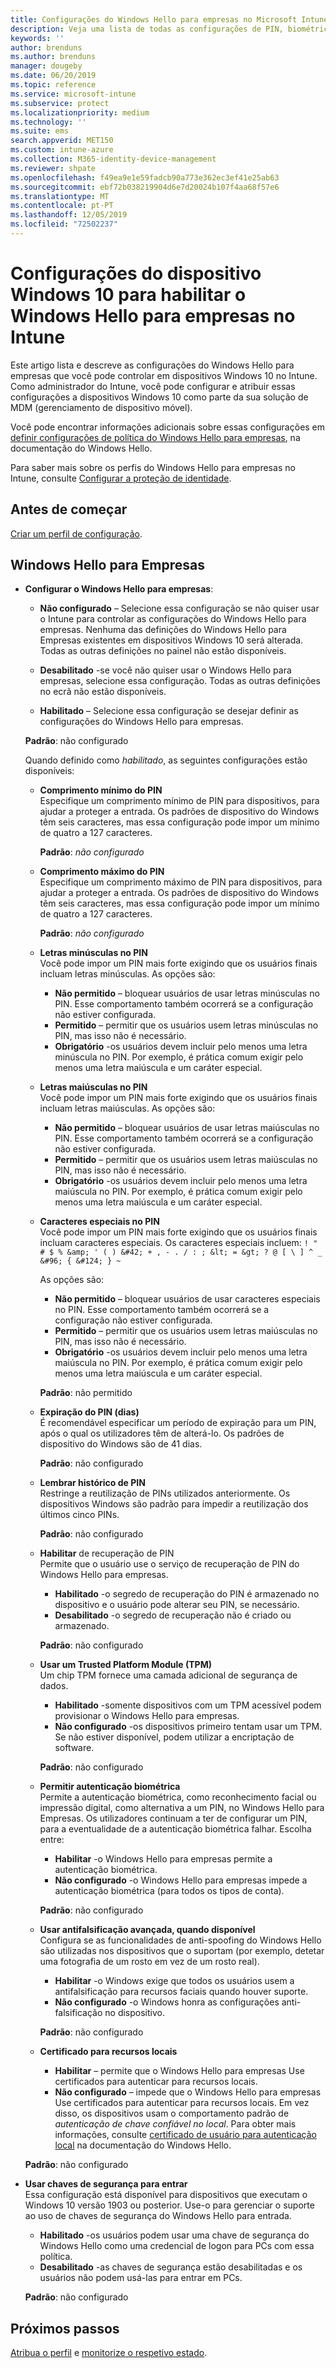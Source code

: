 ```yaml
---
title: Configurações do Windows Hello para empresas no Microsoft Intune – Azure | Microsoft Docs
description: Veja uma lista de todas as configurações de PIN, biométrica e anti-falsificação em um perfil de proteção de identidade para usar e configurar o Windows Hello para empresas em dispositivos Windows 10 no Microsoft Intune.
keywords: ''
author: brenduns
ms.author: brenduns
manager: dougeby
ms.date: 06/20/2019
ms.topic: reference
ms.service: microsoft-intune
ms.subservice: protect
ms.localizationpriority: medium
ms.technology: ''
ms.suite: ems
search.appverid: MET150
ms.custom: intune-azure
ms.collection: M365-identity-device-management
ms.reviewer: shpate
ms.openlocfilehash: f49ea9e1e59fadcb90a773e362ec3ef41e25ab63
ms.sourcegitcommit: ebf72b038219904d6e7d20024b107f4aa68f57e6
ms.translationtype: MT
ms.contentlocale: pt-PT
ms.lasthandoff: 12/05/2019
ms.locfileid: "72502237"
---
```

# <a name="windows-10-device-settings-to-enable-windows-hello-for-business-in-intune"></a>Configurações do dispositivo Windows 10 para habilitar o Windows Hello para empresas no Intune

Este artigo lista e descreve as configurações do Windows Hello para empresas que você pode controlar em dispositivos Windows 10 no Intune. Como administrador do Intune, você pode configurar e atribuir essas configurações a dispositivos Windows 10 como parte da sua solução de MDM (gerenciamento de dispositivo móvel). 

Você pode encontrar informações adicionais sobre essas configurações em [definir configurações de política do Windows Hello para empresas](https://docs.microsoft.com/windows/security/identity-protection/hello-for-business/hello-cert-trust-policy-settings), na documentação do Windows Hello.


Para saber mais sobre os perfis do Windows Hello para empresas no Intune, consulte [Configurar a proteção de identidade](identity-protection-configure.md).

## <a name="before-you-begin"></a>Antes de começar

[Criar um perfil de configuração](identity-protection-configure.md#create-the-device-profile).

## <a name="windows-hello-for-business"></a>Windows Hello para Empresas
- **Configurar o Windows Hello para empresas**:
  - **Não configurado** – Selecione essa configuração se não quiser usar o Intune para controlar as configurações do Windows Hello para empresas. Nenhuma das definições do Windows Hello para Empresas existentes em dispositivos Windows 10 será alterada. Todas as outras definições no painel não estão disponíveis.

  - **Desabilitado** -se você não quiser usar o Windows Hello para empresas, selecione essa configuração. Todas as outras definições no ecrã não estão disponíveis.
  - **Habilitado** – Selecione essa configuração se desejar definir as configurações do Windows Hello para empresas.  
  
  **Padrão**: não configurado

  Quando definido como *habilitado*, as seguintes configurações estão disponíveis:

  - **Comprimento mínimo do PIN**  
    Especifique um comprimento mínimo de PIN para dispositivos, para ajudar a proteger a entrada. Os padrões de dispositivo do Windows têm seis caracteres, mas essa configuração pode impor um mínimo de quatro a 127 caracteres. 

    **Padrão**: *não configurado*

  - **Comprimento máximo do PIN**  
  Especifique um comprimento máximo de PIN para dispositivos, para ajudar a proteger a entrada. Os padrões de dispositivo do Windows têm seis caracteres, mas essa configuração pode impor um mínimo de quatro a 127 caracteres.  

    **Padrão**: *não configurado*  

  - **Letras minúsculas no PIN**  
    Você pode impor um PIN mais forte exigindo que os usuários finais incluam letras minúsculas. As opções são:

    - **Não permitido** – bloquear usuários de usar letras minúsculas no PIN. Esse comportamento também ocorrerá se a configuração não estiver configurada.
    - **Permitido** – permitir que os usuários usem letras minúsculas no PIN, mas isso não é necessário.
    - **Obrigatório** -os usuários devem incluir pelo menos uma letra minúscula no PIN. Por exemplo, é prática comum exigir pelo menos uma letra maiúscula e um caráter especial.

  - **Letras maiúsculas no PIN**  
    Você pode impor um PIN mais forte exigindo que os usuários finais incluam letras maiúsculas. As opções são:

    - **Não permitido** – bloquear usuários de usar letras maiúsculas no PIN. Esse comportamento também ocorrerá se a configuração não estiver configurada.
    - **Permitido** – permitir que os usuários usem letras maiúsculas no PIN, mas isso não é necessário.
    - **Obrigatório** -os usuários devem incluir pelo menos uma letra maiúscula no PIN. Por exemplo, é prática comum exigir pelo menos uma letra maiúscula e um caráter especial.

  - **Caracteres especiais no PIN**  
    Você pode impor um PIN mais forte exigindo que os usuários finais incluam caracteres especiais. Os caracteres especiais incluem: `! " # $ % &amp; ' ( ) &#42; + , - . / : ; &lt; = &gt; ? @ [ \ ] ^ _ &#96; { &#124; } ~`  

    As opções são:
    - **Não permitido** – bloquear usuários de usar caracteres especiais no PIN. Esse comportamento também ocorrerá se a configuração não estiver configurada.
    - **Permitido** – permitir que os usuários usem letras maiúsculas no PIN, mas isso não é necessário.
    - **Obrigatório** -os usuários devem incluir pelo menos uma letra maiúscula no PIN. Por exemplo, é prática comum exigir pelo menos uma letra maiúscula e um caráter especial.

    **Padrão**: não permitido

  - **Expiração do PIN (dias)**  
    É recomendável especificar um período de expiração para um PIN, após o qual os utilizadores têm de alterá-lo. Os padrões de dispositivo do Windows são de 41 dias.

    **Padrão**: não configurado

  - **Lembrar histórico de PIN**  
    Restringe a reutilização de PINs utilizados anteriormente. Os dispositivos Windows são padrão para impedir a reutilização dos últimos cinco PINs.  

    **Padrão**: não configurado  

  - **Habilitar**  de recuperação de PIN  
    Permite que o usuário use o serviço de recuperação de PIN do Windows Hello para empresas. 
    
    - **Habilitado** -o segredo de recuperação do PIN é armazenado no dispositivo e o usuário pode alterar seu PIN, se necessário.  
    - **Desabilitado** -o segredo de recuperação não é criado ou armazenado.

    **Padrão**: não configurado

  - **Usar um Trusted Platform Module (TPM)**    
    Um chip TPM fornece uma camada adicional de segurança de dados.  

    - **Habilitado** -somente dispositivos com um TPM acessível podem provisionar o Windows Hello para empresas.
    - **Não configurado** -os dispositivos primeiro tentam usar um TPM. Se não estiver disponível, podem utilizar a encriptação de software.
    
    **Padrão**: não configurado

  - **Permitir autenticação biométrica**  
     Permite a autenticação biométrica, como reconhecimento facial ou impressão digital, como alternativa a um PIN, no Windows Hello para Empresas. Os utilizadores continuam a ter de configurar um PIN, para a eventualidade de a autenticação biométrica falhar. Escolha entre:

    - **Habilitar** -o Windows Hello para empresas permite a autenticação biométrica.
    - **Não configurado** -o Windows Hello para empresas impede a autenticação biométrica (para todos os tipos de conta).

    **Padrão**: não configurado

  - **Usar antifalsificação avançada, quando disponível**  
    Configura se as funcionalidades de anti-spoofing do Windows Hello são utilizadas nos dispositivos que o suportam (por exemplo, detetar uma fotografia de um rosto em vez de um rosto real).  
    - **Habilitar** -o Windows exige que todos os usuários usem a antifalsificação para recursos faciais quando houver suporte.
    - **Não configurado** -o Windows honra as configurações anti-falsificação no dispositivo.

    **Padrão**: não configurado

  - **Certificado para recursos locais**  

    - **Habilitar** – permite que o Windows Hello para empresas Use certificados para autenticar para recursos locais.
    - **Não configurado** – impede que o Windows Hello para empresas Use certificados para autenticar para recursos locais. Em vez disso, os dispositivos usam o comportamento padrão de *autenticação de chave confiável no local*. Para obter mais informações, consulte [certificado de usuário para autenticação local](https://docs.microsoft.com/windows/security/identity-protection/hello-for-business/hello-cert-trust-policy-settings#use-certificate-for-on-premises-authentication) na documentação do Windows Hello.  

  **Padrão**: não configurado

- **Usar chaves de segurança para entrar**  
  Essa configuração está disponível para dispositivos que executam o Windows 10 versão 1903 ou posterior. Use-o para gerenciar o suporte ao uso de chaves de segurança do Windows Hello para entrada.  

  - **Habilitado** -os usuários podem usar uma chave de segurança do Windows Hello como uma credencial de logon para PCs com essa política. 
  - **Desabilitado** -as chaves de segurança estão desabilitadas e os usuários não podem usá-las para entrar em PCs.   

  **Padrão**: não configurado

## <a name="next-steps"></a>Próximos passos

[Atribua o perfil](../configuration/device-profile-assign.md) e [monitorize o respetivo estado](../configuration/device-profile-monitor.md).
